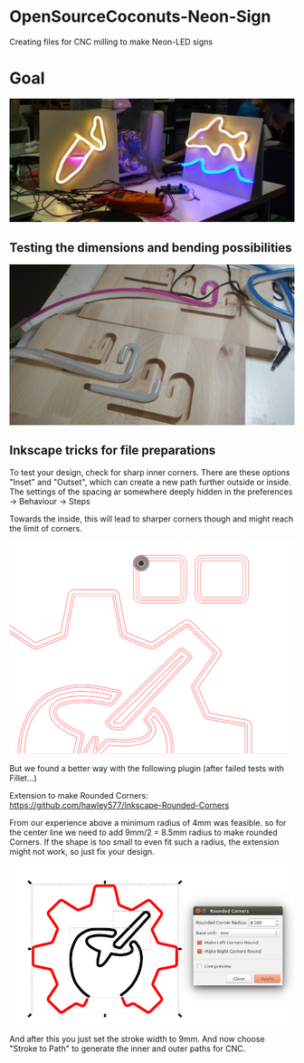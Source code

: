 # OpenSourceCoconuts-Neon-Sign
Creating files for CNC milling to make Neon-LED signs

# Goal

![](https://github.com/dusjagr/OpenSourceCoconuts-Neon-Sign/raw/master/fish_gaudi_mini-Signs.jpg)

## Testing the dimensions and bending possibilities

![](https://github.com/dusjagr/OpenSourceCoconuts-Neon-Sign/raw/master/Neon-LED-strip_bendingTests.jpg)

## Inkscape tricks for file preparations

To test your design, check for sharp inner corners. There are these options "Inset" and "Outset", which can create a new path further outside or inside. The settings of the spacing ar somewhere deeply hidden in the preferences -> Behaviour -> Steps

Towards the inside, this will lead to sharper corners though and might reach the limit of corners.

![](https://github.com/dusjagr/OpenSourceCoconuts-Neon-Sign/raw/master/inkscape_testBall.png)

But we found a better way with the following plugin (after failed tests with Fillet...)

Extension to make Rounded Corners: https://github.com/hawley577/Inkscape-Rounded-Corners

From our experience above a minimum radius of 4mm was feasible. so for the center line we need to add 9mm/2 = 8.5mm radius to make rounded Corners. If the shape is too small to even fit such a radius, the extension might not work, so just fix your design.

![](https://github.com/dusjagr/OpenSourceCoconuts-Neon-Sign/raw/master/Inkscape_preparation_RoundedCorners.png)

And after this you just set the stroke width to 9mm. And now choose "Stroke to Path" to generate the inner and outer paths for CNC.







